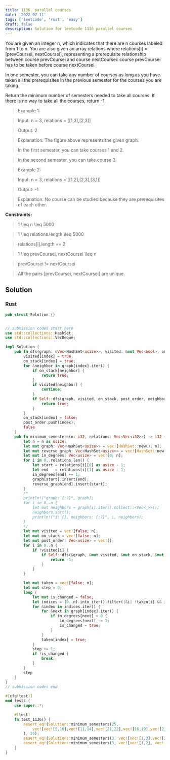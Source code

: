 ```yaml
---
title: 1136. parallel courses
date: '2022-07-11'
tags: ['leetcode', 'rust', 'easy']
draft: false
description: Solution for leetcode 1136 parallel courses
---
```



You are given an integer n, which indicates that there are n courses labeled from 1 to n. You are also given an array relations where relations[i] <TeX>=</TeX> [prevCoursei, nextCoursei], representing a prerequisite relationship between course prevCoursei and course nextCoursei: course prevCoursei has to be taken before course nextCoursei.



In one semester, you can take any number of courses as long as you have taken all the prerequisites in the previous semester for the courses you are taking.



Return the minimum number of semesters needed to take all courses. If there is no way to take all the courses, return -1.



 



 > Example 1:





 > Input: n <TeX>=</TeX> 3, relations <TeX>=</TeX> [[1,3],[2,3]]

 > Output: 2

 > Explanation: The figure above represents the given graph.

 > In the first semester, you can take courses 1 and 2.

 > In the second semester, you can take course 3.

 > Example 2:





 > Input: n <TeX>=</TeX> 3, relations <TeX>=</TeX> [[1,2],[2,3],[3,1]]

 > Output: -1

 > Explanation: No course can be studied because they are prerequisites of each other.

 



**Constraints:**



 > 1 <TeX>\leq</TeX> n <TeX>\leq</TeX> 5000

 > 1 <TeX>\leq</TeX> relations.length <TeX>\leq</TeX> 5000

 > relations[i].length <TeX>=</TeX><TeX>=</TeX> 2

 > 1 <TeX>\leq</TeX> prevCoursei, nextCoursei <TeX>\leq</TeX> n

 > prevCoursei !<TeX>=</TeX> nextCoursei

 > All the pairs [prevCoursei, nextCoursei] are unique.


## Solution
### Rust
```rust
pub struct Solution {}


// submission codes start here
use std::collections::HashSet;
use std::collections::VecDeque;

impl Solution {
    pub fn dfs(graph: &Vec<HashSet<usize>>, visited: &mut Vec<bool>, on_stack: &mut Vec<bool>, post_order: &mut Vec<usize>, index: usize) -> bool {
        visited[index] = true;
        on_stack[index] = true;
        for &neighbor in graph[index].iter() {
            if on_stack[neighbor] {
                return true;
            }
            if visited[neighbor] {
                continue;
            }
            if Self::dfs(graph, visited, on_stack, post_order, neighbor) {
                return true;
            }
        }
        on_stack[index] = false;
        post_order.push(index);
        false
    }
    pub fn minimum_semesters(n: i32, relations: Vec<Vec<i32>>) -> i32 {
        let n = n as usize;
        let mut graph: Vec<HashSet<usize>> = vec![HashSet::new(); n];
        let mut reverse_graph: Vec<HashSet<usize>> = vec![HashSet::new(); n];
        let mut in_degrees: Vec<usize> = vec![0; n];
        for i in 0..relations.len() {
            let start = relations[i][0] as usize - 1;
            let end   = relations[i][1] as usize - 1;
            in_degrees[end] += 1;
            graph[start].insert(end);
            reverse_graph[end].insert(start);
        }
        /*
        println!("graph: {:?}", graph);
        for i in 0..n {
            let mut neighbors = graph[i].iter().collect::<Vec<_>>();
            neighbors.sort();
            println!("i: {}, neighbors: {:?}", i, neighbors);
        }
        */
        let mut visited = vec![false; n];
        let mut on_stack = vec![false; n];
        let mut post_order: Vec<usize> = vec![];
        for i in 0..n {
            if !visited[i] {
                if Self::dfs(&graph, &mut visited, &mut on_stack, &mut post_order, i) {
                    return -1;
                }
            }
        }

        let mut taken = vec![false; n];
        let mut step = 0;
        loop {
            let mut is_changed = false;
            let indices = (0..n).into_iter().filter(|&i| !taken[i] && in_degrees[i] == 0).collect::<Vec<_>>();
            for &index in indices.iter() {
                for &next in graph[index].iter() {
                    if in_degrees[next] > 0 {
                        in_degrees[next] -= 1;
                        is_changed = true;
                    }
                }
                taken[index] = true;
            }
            step += 1;
            if !is_changed {
                break;
            }
        }
        step
    }
}
// submission codes end

#[cfg(test)]
mod tests {
    use super::*;

    #[test]
    fn test_1136() {
        assert_eq!(Solution::minimum_semesters(25, 
            vec![vec![5,10],vec![11,14],vec![21,22],vec![16,19],vec![21,25],vec![6,18],vec![1,9],vec![4,7],vec![10,23],vec![5,14],vec![9,18],vec![18,21],vec![11,22],vec![1,15],vec![1,2],vec![5,18],vec![7,20],vec![2,23],vec![12,13],vec![9,14],vec![10,16],vec![11,21],vec![5,12],vec![2,24],vec![8,17],vec![15,17],vec![10,13],vec![11,16],vec![20,22],vec![7,11],vec![9,15],vec![16,22],vec![18,20],vec![19,22],vec![10,18],vec![3,20],vec![16,25],vec![10,15],vec![1,23],vec![13,16],vec![23,25],vec![1,8],vec![4,10],vec![19,24],vec![11,20],vec![3,18],vec![6,25],vec![11,13],vec![13,15],vec![22,24],vec![6,24],vec![17,20],vec![2,25],vec![15,24],vec![8,21],vec![14,16],vec![5,16],vec![19,23],vec![1,5],vec![4,22],vec![19,20],vec![12,15],vec![16,18],vec![9,13],vec![13,22],vec![14,22],vec![2,8],vec![3,13],vec![9,23],vec![14,15],vec![14,17],vec![8,20],vec![9,17],vec![3,19],vec![8,25],vec![2,12],vec![7,24],vec![19,25],vec![1,13],vec![6,11],vec![14,21],vec![7,15],vec![3,14],vec![15,23],vec![10,17],vec![4,20],vec![6,14],vec![10,21],vec![2,13],vec![3,21],vec![8,11],vec![5,21],vec![6,23],vec![17,25],vec![16,21],vec![12,22],vec![1,16],vec![6,19],vec![7,25],vec![3,23],vec![11,25],vec![3,10],vec![6,7],vec![2,3],vec![5,25],vec![1,6],vec![4,17],vec![2,16],vec![13,17],vec![17,22],vec![6,13],vec![5,6],vec![4,11],vec![4,23],vec![4,8],vec![12,23],vec![7,21],vec![5,20],vec![3,24],vec![2,10],vec![13,14],vec![11,24],vec![1,3],vec![2,7],vec![7,23],vec![6,17],vec![5,17],vec![16,17],vec![8,15],vec![8,23],vec![7,17],vec![14,18],vec![16,23],vec![23,24],vec![4,12],vec![17,19],vec![5,9],vec![10,11],vec![5,23],vec![2,9],vec![1,19],vec![2,19],vec![12,20],vec![2,14],vec![11,12],vec![1,12],vec![13,23],vec![4,9],vec![7,13],vec![15,20],vec![21,24],vec![8,18],vec![9,11],vec![8,19],vec![6,22],vec![16,20],vec![22,25],vec![20,21],vec![6,16],vec![3,17],vec![1,22],vec![9,22],vec![20,24],vec![2,6],vec![9,16],vec![2,4],vec![2,20],vec![20,25],vec![9,10],vec![3,11],vec![15,18],vec![1,20],vec![3,6],vec![8,14],vec![10,22],vec![12,21],vec![7,8],vec![8,16],vec![9,20],vec![3,8],vec![15,21],vec![17,21],vec![11,18],vec![13,24],vec![17,24],vec![6,20],vec![4,15],vec![6,15],vec![3,22],vec![13,21],vec![2,22],vec![13,25],vec![9,12],vec![4,19],vec![1,24],vec![12,19],vec![5,8],vec![1,7],vec![3,16],vec![3,5],vec![12,24],vec![3,12],vec![2,17],vec![18,22],vec![4,25],vec![8,24],vec![15,19],vec![18,23],vec![1,4],vec![1,21],vec![10,24],vec![20,23],vec![4,14],vec![16,24],vec![10,20],vec![18,24],vec![1,14],vec![12,14],vec![10,12],vec![4,16],vec![5,19],vec![4,5],vec![19,21],vec![15,25],vec![1,18],vec![2,21],vec![4,24],vec![7,14],vec![4,6],vec![15,16],vec![3,7],vec![21,23],vec![1,17],vec![12,16],vec![13,18],vec![5,7],vec![9,19],vec![2,15],vec![22,23],vec![7,19],vec![17,23],vec![8,22],vec![11,17],vec![7,16],vec![8,9],vec![6,21],vec![4,21],vec![4,13],vec![14,24],vec![3,4],vec![7,18],vec![11,15],vec![5,11],vec![12,17],vec![6,9],vec![1,25],vec![12,18],vec![6,12],vec![8,10],vec![6,8],vec![11,23],vec![7,10],vec![14,25],vec![14,23],vec![12,25],vec![5,24],vec![10,19],vec![3,25],vec![7,9],vec![8,12],vec![5,22],vec![24,25],vec![13,19],vec![3,15],vec![5,15],vec![15,22],vec![10,14],vec![3,9],vec![13,20],vec![1,10],vec![9,21],vec![10,25],vec![9,24],vec![14,20],vec![9,25],vec![8,13],vec![7,12],vec![5,13],vec![6,10],vec![2,5],vec![2,18],vec![14,19],vec![1,11],vec![7,22],vec![18,25],vec![11,19],vec![18,19],vec![4,18],vec![17,18],vec![2,11]]
        ), 25);
        assert_eq!(Solution::minimum_semesters(3, vec![vec![1,3],vec![2,3]]), 2);
        assert_eq!(Solution::minimum_semesters(3, vec![vec![1,2], vec![3,1],vec![2,3]]), -1);
    }
}

```
